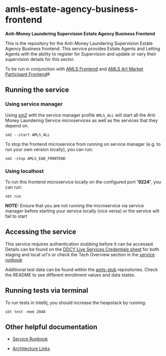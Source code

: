 amls-estate-agency-business-frontend
=========================================

**Anti-Money Laundering Supervision Estate Agency Business Frontend**

This is the repository for the Anti-Money Laundering Supervision Estate Agency Business frontend.
This service provides Estate Agents and Letting Agents with the ability to register for Supervision
and update or vary their supervision details for this sector.

To be run in conjunction with [AMLS Frontend](https://github.com/hmrc/amls-frontend) and [AMLS Art Market Participant Frontend](https://github.com/hmrc/amls-art-market-participant-frontend)#


## Running the service

### Using service manager

Using [sm2](https://github.com/hmrc/sm2)
with the service manager profile `AMLS_ALL` will start
all the Anti Money Laundering Service microservices as well as the services
that they depend on.

```
sm2 --start AMLS_ALL
```

To stop the frontend microservice from running on service manager (e.g. to run your own version locally), you can run:

```
sm2 -stop AMLS_EAB_FRONTEND
```


### Using localhost

To run this frontend microservice locally on the configured port **'9224'**, you can run:

```
sbt run 
```

**NOTE:** Ensure that you are not running the microservice via service manager before starting your service locally (vice versa) or the service will fail to start


## Accessing the service

This service requires authentication stubbing before it can be accessed. Details can be found on the
[DDCY Live Services Credentials sheet](https://docs.google.com/spreadsheets/d/1ecLTROmzZtv97jxM-5LgoujinGxmDoAuZauu2tFoAVU/edit?gid=1186990023#gid=1186990023)
for both staging and local url's or check the Tech Overview section in the
[service runbook ](https://confluence.tools.tax.service.gov.uk/display/ELSY/AMLS+Service+Summary)

Additional test data can be found within the [amls-stub](https://github.com/hmrc/amls-stub) repositories. Check the README to see different enrollment values and data states.


## Running tests via terminal

To run tests in Intellij, you should increase the heapstack by running:

```
sbt test -mem 2048
```

## Other helpful documentation

* [Service Runbook](https://confluence.tools.tax.service.gov.uk/display/ELSY/Anti+Money+Laundering+Supervision+%28AMLS%29+Runbook)

* [Architecture Links](https://confluence.tools.tax.service.gov.uk/display/ELSY/AMLS+Architecture)
